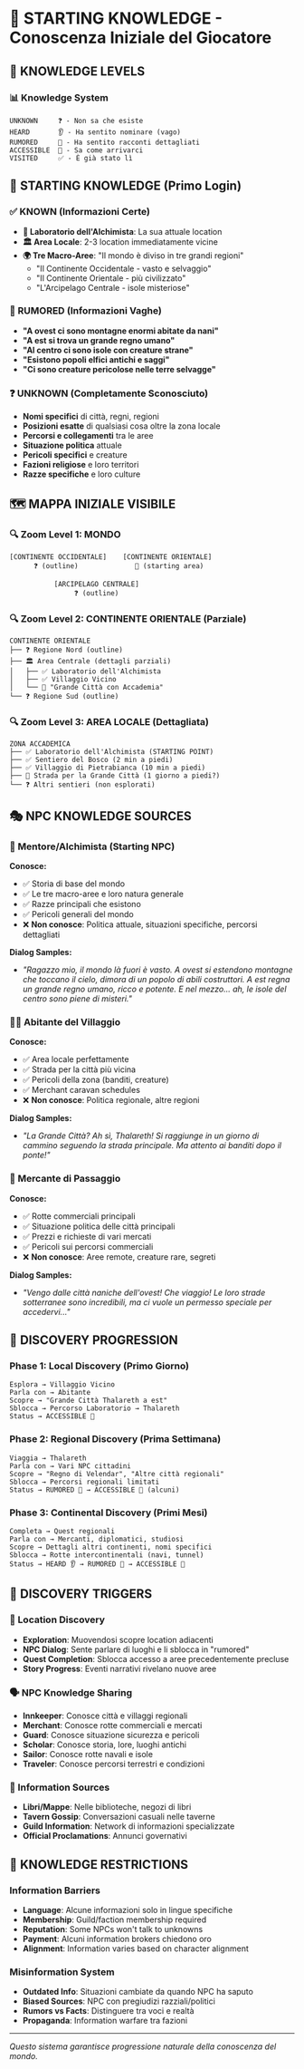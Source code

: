 # 🎯 **STARTING KNOWLEDGE - Conoscenza Iniziale del Giocatore**

## 🧠 **KNOWLEDGE LEVELS**

### **📊 Knowledge System**
```
UNKNOWN     ❓ - Non sa che esiste
HEARD       👂 - Ha sentito nominare (vago)
RUMORED     💭 - Ha sentito racconti dettagliati  
ACCESSIBLE  🚪 - Sa come arrivarci
VISITED     ✅ - È già stato lì
```

## 🚀 **STARTING KNOWLEDGE (Primo Login)**

### **✅ KNOWN (Informazioni Certe)**
- **🧪 Laboratorio dell'Alchimista**: La sua attuale location
- **🏛️ Area Locale**: 2-3 location immediatamente vicine
- **🌍 Tre Macro-Aree**: "Il mondo è diviso in tre grandi regioni"
  - "Il Continente Occidentale - vasto e selvaggio"
  - "Il Continente Orientale - più civilizzato"  
  - "L'Arcipelago Centrale - isole misteriose"

### **💭 RUMORED (Informazioni Vaghe)**
- **"A ovest ci sono montagne enormi abitate da nani"**
- **"A est si trova un grande regno umano"**
- **"Al centro ci sono isole con creature strane"**
- **"Esistono popoli elfici antichi e saggi"**
- **"Ci sono creature pericolose nelle terre selvagge"**

### **❓ UNKNOWN (Completamente Sconosciuto)**
- **Nomi specifici** di città, regni, regioni
- **Posizioni esatte** di qualsiasi cosa oltre la zona locale
- **Percorsi e collegamenti** tra le aree
- **Situazione politica** attuale
- **Pericoli specifici** e creature
- **Fazioni religiose** e loro territori
- **Razze specifiche** e loro culture

## 🗺️ **MAPPA INIZIALE VISIBILE**

### **🔍 Zoom Level 1: MONDO**
```
[CONTINENTE OCCIDENTALE]    [CONTINENTE ORIENTALE]
      ❓ (outline)              🧪 (starting area)
                    
           [ARCIPELAGO CENTRALE]
                ❓ (outline)
```

### **🔍 Zoom Level 2: CONTINENTE ORIENTALE (Parziale)**
```
CONTINENTE ORIENTALE
├── ❓ Regione Nord (outline)
├── 🏛️ Area Centrale (dettagli parziali)
│   ├── ✅ Laboratorio dell'Alchimista  
│   ├── ✅ Villaggio Vicino
│   └── 💭 "Grande Città con Accademia"
└── ❓ Regione Sud (outline)
```

### **🔍 Zoom Level 3: AREA LOCALE (Dettagliata)**
```
ZONA ACCADEMICA
├── ✅ Laboratorio dell'Alchimista (STARTING POINT)
├── ✅ Sentiero del Bosco (2 min a piedi)
├── ✅ Villaggio di Pietrabianca (10 min a piedi)
├── 💭 Strada per la Grande Città (1 giorno a piedi?)
└── ❓ Altri sentieri (non esplorati)
```

## 🎭 **NPC KNOWLEDGE SOURCES**

### **🧙 Mentore/Alchimista (Starting NPC)**
**Conosce:**
- ✅ Storia di base del mondo
- ✅ Le tre macro-aree e loro natura generale
- ✅ Razze principali che esistono
- ✅ Pericoli generali del mondo
- ❌ **Non conosce**: Politica attuale, situazioni specifiche, percorsi dettagliati

**Dialog Samples:**
- *"Ragazzo mio, il mondo là fuori è vasto. A ovest si estendono montagne che toccano il cielo, dimora di un popolo di abili costruttori. A est regna un grande regno umano, ricco e potente. E nel mezzo... ah, le isole del centro sono piene di misteri."*

### **🧑‍🌾 Abitante del Villaggio**
**Conosce:**
- ✅ Area locale perfettamente
- ✅ Strada per la città più vicina
- ✅ Pericoli della zona (banditi, creature)
- ✅ Merchant caravan schedules
- ❌ **Non conosce**: Politica regionale, altre regioni

**Dialog Samples:**
- *"La Grande Città? Ah sì, Thalareth! Si raggiunge in un giorno di cammino seguendo la strada principale. Ma attento ai banditi dopo il ponte!"*

### **🚛 Mercante di Passaggio**
**Conosce:**
- ✅ Rotte commerciali principali
- ✅ Situazione politica delle città principali
- ✅ Prezzi e richieste di vari mercati
- ✅ Pericoli sui percorsi commerciali
- ❌ **Non conosce**: Aree remote, creature rare, segreti

**Dialog Samples:**
- *"Vengo dalle città naniche dell'ovest! Che viaggio! Le loro strade sotterranee sono incredibili, ma ci vuole un permesso speciale per accedervi..."*

## 📖 **DISCOVERY PROGRESSION**

### **Phase 1: Local Discovery (Primo Giorno)**
```
Esplora → Villaggio Vicino
Parla con → Abitante
Scopre → "Grande Città Thalareth a est"
Sblocca → Percorso Laboratorio → Thalareth
Status → ACCESSIBLE 🚪
```

### **Phase 2: Regional Discovery (Prima Settimana)**
```
Viaggia → Thalareth  
Parla con → Vari NPC cittadini
Scopre → "Regno di Velendar", "Altre città regionali"
Sblocca → Percorsi regionali limitati
Status → RUMORED 💭 → ACCESSIBLE 🚪 (alcuni)
```

### **Phase 3: Continental Discovery (Primi Mesi)**
```
Completa → Quest regionali
Parla con → Mercanti, diplomatici, studiosi
Scopre → Dettagli altri continenti, nomi specifici
Sblocca → Rotte intercontinentali (navi, tunnel)
Status → HEARD 👂 → RUMORED 💭 → ACCESSIBLE 🚪
```

## 🎯 **DISCOVERY TRIGGERS**

### **📍 Location Discovery**
- **Exploration**: Muovendosi scopre location adiacenti
- **NPC Dialog**: Sente parlare di luoghi e li sblocca in "rumored"
- **Quest Completion**: Sblocca accesso a aree precedentemente precluse
- **Story Progress**: Eventi narrativi rivelano nuove aree

### **🗣️ NPC Knowledge Sharing**
- **Innkeeper**: Conosce città e villaggi regionali
- **Merchant**: Conosce rotte commerciali e mercati
- **Guard**: Conosce situazione sicurezza e pericoli
- **Scholar**: Conosce storia, lore, luoghi antichi
- **Sailor**: Conosce rotte navali e isole
- **Traveler**: Conosce percorsi terrestri e condizioni

### **📜 Information Sources**
- **Libri/Mappe**: Nelle biblioteche, negozi di libri
- **Tavern Gossip**: Conversazioni casuali nelle taverne
- **Guild Information**: Network di informazioni specializzate
- **Official Proclamations**: Annunci governativi

## 🚧 **KNOWLEDGE RESTRICTIONS**

### **Information Barriers**
- **Language**: Alcune informazioni solo in lingue specifiche
- **Membership**: Guild/faction membership required
- **Reputation**: Some NPCs won't talk to unknowns
- **Payment**: Alcuni information brokers chiedono oro
- **Alignment**: Information varies based on character alignment

### **Misinformation System**
- **Outdated Info**: Situazioni cambiate da quando NPC ha saputo
- **Biased Sources**: NPC con pregiudizi razziali/politici
- **Rumors vs Facts**: Distinguere tra voci e realtà
- **Propaganda**: Information warfare tra fazioni

---

*Questo sistema garantisce progressione naturale della conoscenza del mondo.*
